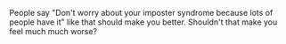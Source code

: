People say "Don't worry about your imposter syndrome because lots of people have it" like that should make you better. Shouldn't that make you feel much much worse?

